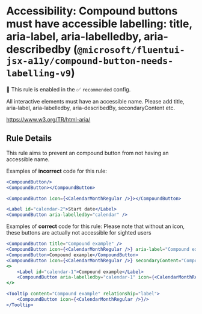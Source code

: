 # Accessibility: Compound buttons must have accessible labelling: title, aria-label, aria-labelledby, aria-describedby (`@microsoft/fluentui-jsx-a11y/compound-button-needs-labelling-v9`)

💼 This rule is enabled in the ✅ `recommended` config.

<!-- end auto-generated rule header -->

All interactive elements must have an accessible name.
Please add title, aria-label, aria-labelledby, aria-describedBy, secondaryContent etc.

<https://www.w3.org/TR/html-aria/>

## Rule Details

This rule aims to prevent an compound button from not having an accessible name.

Examples of **incorrect** code for this rule:

```jsx
<CompoundButton/>
<CompoundButton></CompoundButton>

<CompoundButton icon={<CalendarMonthRegular />}></CompoundButton>

<Label id="calendar-2">Start date</Label>
<CompoundButton aria-labelledby="calendar" />
```

Examples of **correct** code for this rule:
Please note that without an icon, these buttons are actually not accessible for sighted users

```jsx
<CompoundButton title="Compound example" />
<CompoundButton icon={<CalendarMonthRegular />} aria-label="Compound example" />
<CompoundButton>Compound example</CompoundButton>
<CompoundButton icon={<CalendarMonthRegular />} secondaryContent="Compound example" />
<>
    <Label id="calendar-1">Compound example</Label>
    <CompoundButton aria-labelledby="calendar-1" icon={<CalendarMonthRegular />} />
</>

<Tooltip content="Compound example" relationship="label">
    <CompoundButton icon={<CalendarMonthRegular />}/>
</Tooltip>
```
